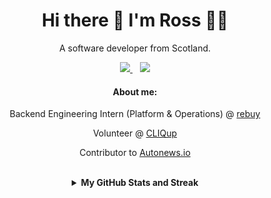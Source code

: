 <h1 align='center'>
  Hi there 👋 I'm Ross 👨‍💻
</h1>

<p align='center'>
  A software developer from Scotland.
</p>



<p align='center'>
  
  <a href="https://www.linkedin.com/in/rosscondie/">
    <img src="https://img.shields.io/badge/linkedin-%230077B5.svg?&style=for-the-badge&logo=linkedin&logoColor=white" />
  </a>
  &nbsp;&nbsp;
<a href="mailto:rosscondie@gmail.com">
        <img src="https://img.shields.io/badge/Gmail-D14836?style=for-the-badge&logo=gmail&logoColor=white" />
    </a>
    </p>

<div align="center">
        
#### About me:

Backend Engineering Intern (Platform & Operations) @ [rebuy](https://www.rebuy.de/)

Volunteer @ [CLIQup](https://www.cliqup.co/en)  

Contributor to [Autonews.io](https://autonews.io/) 

<br>
<details><summary><b>My GitHub Stats and Streak</b></summary>

<p align="center"><img src="https://github-readme-stats.vercel.app/api?username=rosscondie&show_icons=true&count_private=true&hide=issues,contribs&theme=react" alt="GitHub stats" /></p>

</details>

</div>

